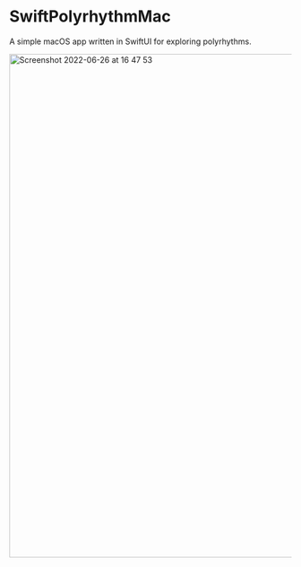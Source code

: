# SwiftPolyrhythmMac
A simple macOS app written in SwiftUI for exploring polyrhythms.

<img width="898" alt="Screenshot 2022-06-26 at 16 47 53" src="https://user-images.githubusercontent.com/1637198/175820008-4f8ab965-b12b-420b-bbdc-4f2904bb282f.png">

